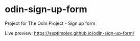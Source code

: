 # odin-sign-up-form
Project for The Odin Project - Sign up form

Live preview: https://septimplex.github.io/odin-sign-up-form/
